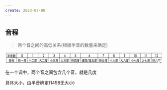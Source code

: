 ```yaml
---
create: 2023-07-08
---
```

## 音程

> 两个音之间的高低关系(根据半音的数量来确定)

![](picture/音程.png)

在一个调中，两个音之间包含几个音，就是几度

具体大小，由半音确定(1458无大小)